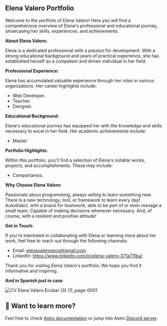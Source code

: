 ## Elena Valero Portfolio

Welcome to the portfolio of Elena Valero! Here you will find a comprehensive overview of Elena's professional and educational journey, showcasing her skills, experiences, and achievements.

**About Elena Valero:**

Elena is a dedicated professional with a passion for development. With a strong educational background and years of practical experience, she has established herself as a competent and driven individual in her field.

**Professional Experience:**

Elena has accumulated valuable experience through her roles in various organizations. Her career highlights include:

- Web Developer.
- Teacher.
- Designer.

**Educational Background:**

Elena's educational journey has equipped her with the knowledge and skills necessary to excel in her field. Her academic achievements include:

- Master 

**Portfolio Highlights:**

Within this portfolio, you'll find a selection of Elena's notable works, projects, and accomplishments. These may include:

- Compartamos.

**Why Choose Elena Valero:**

Passionate about programming, always willing to learn something new. There is a new technology, tool, or framework to learn every day! Autodidact, with a knack for teamwork, able to be part of or even manage a small team. Capable of making decisions whenever necessary. And, of course, with a resilient and positive attitude!

**Get in Touch:**

If you're interested in collaborating with Elena or learning more about her work, feel free to reach out through the following channels:

- Email: elenavaleroesco@gmail.com
- LinkedIn: https://www.linkedin.com/in/elena-valero-371a711ba/

Thank you for visiting Elena Valero's portfolio. We hope you find it informative and inspiring.

**And in Spanish just in case**


![CV Elena Valero Ecobar (3) (1)_page-0001](https://github.com/elenavesc/My-portfolio/assets/147326237/7e9a6eda-3a92-4d78-94cb-3f39936141d9)



## 👀 Want to learn more?

Feel free to check [Astro documentation](https://docs.astro.build) or jump into Astro [Discord server](https://astro.build/chat).

